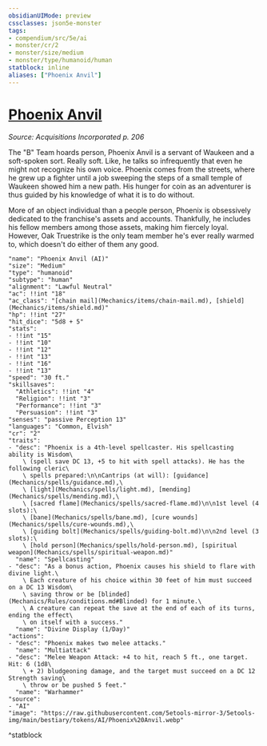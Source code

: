 ```yaml
---
obsidianUIMode: preview
cssclasses: json5e-monster
tags:
- compendium/src/5e/ai
- monster/cr/2
- monster/size/medium
- monster/type/humanoid/human
statblock: inline
aliases: ["Phoenix Anvil"]
---
```

# [Phoenix Anvil](Mechanics\bestiary\npc/phoenix-anvil-ai.md)
*Source: Acquisitions Incorporated p. 206*  

The "B" Team hoards person, Phoenix Anvil is a servant of Waukeen and a soft-spoken sort. Really soft. Like, he talks so infrequently that even he might not recognize his own voice. Phoenix comes from the streets, where he grew up a fighter until a job sweeping the steps of a small temple of Waukeen showed him a new path. His hunger for coin as an adventurer is thus guided by his knowledge of what it is to do without.

More of an object individual than a people person, Phoenix is obsessively dedicated to the franchise's assets and accounts. Thankfully, he includes his fellow members among those assets, making him fiercely loyal. However, Oak Truestrike is the only team member he's ever really warmed to, which doesn't do either of them any good.

```statblock
"name": "Phoenix Anvil (AI)"
"size": "Medium"
"type": "humanoid"
"subtype": "human"
"alignment": "Lawful Neutral"
"ac": !!int "18"
"ac_class": "[chain mail](Mechanics/items/chain-mail.md), [shield](Mechanics/items/shield.md)"
"hp": !!int "27"
"hit_dice": "5d8 + 5"
"stats":
- !!int "15"
- !!int "10"
- !!int "12"
- !!int "13"
- !!int "16"
- !!int "13"
"speed": "30 ft."
"skillsaves":
  "Athletics": !!int "4"
  "Religion": !!int "3"
  "Performance": !!int "3"
  "Persuasion": !!int "3"
"senses": "passive Perception 13"
"languages": "Common, Elvish"
"cr": "2"
"traits":
- "desc": "Phoenix is a 4th-level spellcaster. His spellcasting ability is Wisdom\
    \ (spell save DC 13, +5 to hit with spell attacks). He has the following cleric\
    \ spells prepared:\n\nCantrips (at will): [guidance](Mechanics/spells/guidance.md),\
    \ [light](Mechanics/spells/light.md), [mending](Mechanics/spells/mending.md),\
    \ [sacred flame](Mechanics/spells/sacred-flame.md)\n\n1st level (4 slots):\
    \ [bane](Mechanics/spells/bane.md), [cure wounds](Mechanics/spells/cure-wounds.md),\
    \ [guiding bolt](Mechanics/spells/guiding-bolt.md)\n\n2nd level (3 slots):\
    \ [hold person](Mechanics/spells/hold-person.md), [spiritual weapon](Mechanics/spells/spiritual-weapon.md)"
  "name": "Spellcasting"
- "desc": "As a bonus action, Phoenix causes his shield to flare with divine light.\
    \ Each creature of his choice within 30 feet of him must succeed on a DC 13 Wisdom\
    \ saving throw or be [blinded](Mechanics/Rules/conditions.md#Blinded) for 1 minute.\
    \ A creature can repeat the save at the end of each of its turns, ending the effect\
    \ on itself with a success."
  "name": "Divine Display (1/Day)"
"actions":
- "desc": "Phoenix makes two melee attacks."
  "name": "Multiattack"
- "desc": "Melee Weapon Attack: +4 to hit, reach 5 ft., one target. Hit: 6 (1d8\
    \ + 2) bludgeoning damage, and the target must succeed on a DC 12 Strength saving\
    \ throw or be pushed 5 feet."
  "name": "Warhammer"
"source":
- "AI"
"image": "https://raw.githubusercontent.com/5etools-mirror-3/5etools-img/main/bestiary/tokens/AI/Phoenix%20Anvil.webp"
```
^statblock